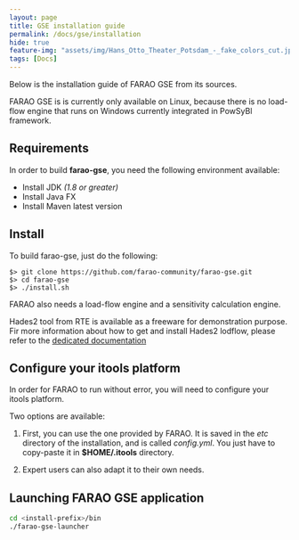```yaml
---
layout: page
title: GSE installation guide
permalink: /docs/gse/installation
hide: true
feature-img: "assets/img/Hans_Otto_Theater_Potsdam_-_fake_colors_cut.jpg"
tags: [Docs]
---
```


Below is the installation guide of FARAO GSE from its sources.

FARAO GSE is is currently only available on Linux, because there is no load-flow engine that runs on Windows
currently integrated in PowSyBl framework.

## Requirements
In order to build **farao-gse**, you need the following environment available:
  - Install JDK *(1.8 or greater)*
  - Install Java FX
  - Install Maven latest version

## Install
To build farao-gse, just do the following:

```
$> git clone https://github.com/farao-community/farao-gse.git
$> cd farao-gse
$> ./install.sh
```

FARAO also needs a load-flow engine and a sensitivity calculation engine.

Hades2 tool from RTE is available as a freeware for demonstration purpose.
Fir more information about how to get and install Hades2 lodflow, please refer to the
[dedicated documentation](https://rte-france.github.io/hades2/index.html)

## Configure your itools platform
In order for FARAO to run without error, you will need to configure your itools platform.

Two options are available:
1.  First, you can use the one provided by FARAO. It is saved in the *etc* directory of the installation, and is called *config.yml*.
You just have to copy-paste it in **$HOME/.itools** directory. 

2.  Expert users can also adapt it to their own needs.

## Launching FARAO GSE application
```bash
cd <install-prefix>/bin
./farao-gse-launcher
```
